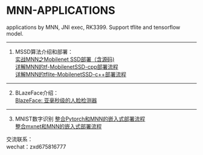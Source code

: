 # MNN-APPLICATIONS
applications by MNN,  JNI exec, RK3399. Support tflite and tensorflow model.

---
1. MSSD算法介绍和部署：  
[实战MNN之Mobilenet SSD部署（含源码)](https://zhuanlan.zhihu.com/p/70610865)  
[详解MNN的tf-MobilenetSSD-cpp部署流程](https://zhuanlan.zhihu.com/p/70610865)   
[详解MNN的tflite-MobilenetSSD-c++部署流程](https://zhuanlan.zhihu.com/p/72247645)   

--- 
2. BLazeFace介绍：  
[BlazeFace: 亚毫秒级的人脸检测器](https://zhuanlan.zhihu.com/p/73741766)   

---
3. MNIST数字识别
[整合Pytorch和MNN的嵌入式部署流程](https://zhuanlan.zhihu.com/p/76605363)  
[整合mxnet和MNN的嵌入式部署流程](https://zhuanlan.zhihu.com/p/75742333)






交流联系：   
wechat：zxd675816777
